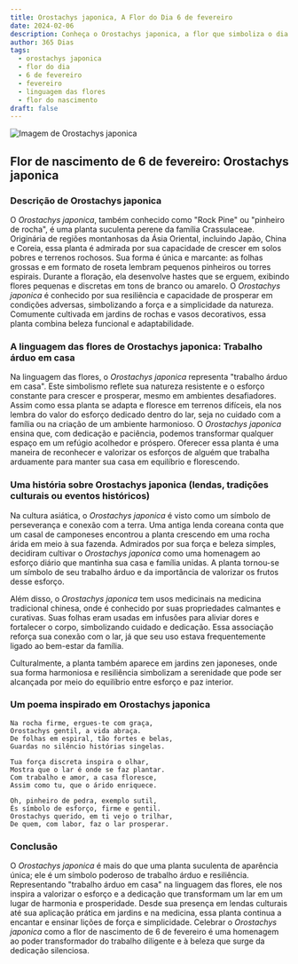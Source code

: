 ```yaml
---
title: Orostachys japonica, A Flor do Dia 6 de fevereiro
date: 2024-02-06
description: Conheça o Orostachys japonica, a flor que simboliza o dia 6 de fevereiro e seu significado 'Trabalho árduo em casa'. Explore a beleza e o simbolismo desta flor encantadora.
author: 365 Dias
tags:
  - orostachys japonica
  - flor do dia
  - 6 de fevereiro
  - fevereiro
  - linguagem das flores
  - flor do nascimento
draft: false
---
```


![Imagem de Orostachys japonica](https://cdn.pixabay.com/photo/2015/04/22/15/06/a-fleshy-plant-734913_640.jpg#center)

## Flor de nascimento de 6 de fevereiro: Orostachys japonica

### Descrição de Orostachys japonica

O _Orostachys japonica_, também conhecido como "Rock Pine" ou "pinheiro de rocha", é uma planta suculenta perene da família Crassulaceae. Originária de regiões montanhosas da Ásia Oriental, incluindo Japão, China e Coreia, essa planta é admirada por sua capacidade de crescer em solos pobres e terrenos rochosos. Sua forma é única e marcante: as folhas grossas e em formato de roseta lembram pequenos pinheiros ou torres espirais. Durante a floração, ela desenvolve hastes que se erguem, exibindo flores pequenas e discretas em tons de branco ou amarelo. O _Orostachys japonica_ é conhecido por sua resiliência e capacidade de prosperar em condições adversas, simbolizando a força e a simplicidade da natureza. Comumente cultivada em jardins de rochas e vasos decorativos, essa planta combina beleza funcional e adaptabilidade.

### A linguagem das flores de Orostachys japonica: Trabalho árduo em casa

Na linguagem das flores, o _Orostachys japonica_ representa "trabalho árduo em casa". Este simbolismo reflete sua natureza resistente e o esforço constante para crescer e prosperar, mesmo em ambientes desafiadores. Assim como essa planta se adapta e floresce em terrenos difíceis, ela nos lembra do valor do esforço dedicado dentro do lar, seja no cuidado com a família ou na criação de um ambiente harmonioso. O _Orostachys japonica_ ensina que, com dedicação e paciência, podemos transformar qualquer espaço em um refúgio acolhedor e próspero. Oferecer essa planta é uma maneira de reconhecer e valorizar os esforços de alguém que trabalha arduamente para manter sua casa em equilíbrio e florescendo.

### Uma história sobre Orostachys japonica (lendas, tradições culturais ou eventos históricos)

Na cultura asiática, o _Orostachys japonica_ é visto como um símbolo de perseverança e conexão com a terra. Uma antiga lenda coreana conta que um casal de camponeses encontrou a planta crescendo em uma rocha árida em meio à sua fazenda. Admirados por sua força e beleza simples, decidiram cultivar o _Orostachys japonica_ como uma homenagem ao esforço diário que mantinha sua casa e família unidas. A planta tornou-se um símbolo de seu trabalho árduo e da importância de valorizar os frutos desse esforço.

Além disso, o _Orostachys japonica_ tem usos medicinais na medicina tradicional chinesa, onde é conhecido por suas propriedades calmantes e curativas. Suas folhas eram usadas em infusões para aliviar dores e fortalecer o corpo, simbolizando cuidado e dedicação. Essa associação reforça sua conexão com o lar, já que seu uso estava frequentemente ligado ao bem-estar da família.

Culturalmente, a planta também aparece em jardins zen japoneses, onde sua forma harmoniosa e resiliência simbolizam a serenidade que pode ser alcançada por meio do equilíbrio entre esforço e paz interior.

### Um poema inspirado em Orostachys japonica

```
Na rocha firme, ergues-te com graça,  
Orostachys gentil, a vida abraça.  
De folhas em espiral, tão fortes e belas,  
Guardas no silêncio histórias singelas.  

Tua força discreta inspira o olhar,  
Mostra que o lar é onde se faz plantar.  
Com trabalho e amor, a casa floresce,  
Assim como tu, que o árido enriquece.  

Oh, pinheiro de pedra, exemplo sutil,  
És símbolo de esforço, firme e gentil.  
Orostachys querido, em ti vejo o trilhar,  
De quem, com labor, faz o lar prosperar.
```

### Conclusão

O _Orostachys japonica_ é mais do que uma planta suculenta de aparência única; ele é um símbolo poderoso de trabalho árduo e resiliência. Representando "trabalho árduo em casa" na linguagem das flores, ele nos inspira a valorizar o esforço e a dedicação que transformam um lar em um lugar de harmonia e prosperidade. Desde sua presença em lendas culturais até sua aplicação prática em jardins e na medicina, essa planta continua a encantar e ensinar lições de força e simplicidade. Celebrar o _Orostachys japonica_ como a flor de nascimento de 6 de fevereiro é uma homenagem ao poder transformador do trabalho diligente e à beleza que surge da dedicação silenciosa.